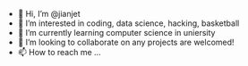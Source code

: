 - 👋 Hi, I’m @jianjet
- 👀 I’m interested in coding, data science, hacking, basketball
- 🌱 I’m currently learning computer science in uniersity
- 💞️ I’m looking to collaborate on any projects are welcomed!
- 📫 How to reach me ...

<!---
jianjet/jianjet is a ✨ special ✨ repository because its `README.md` (this file) appears on your GitHub profile.
You can click the Preview link to take a look at your changes.
--->
